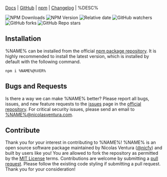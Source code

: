 <script id="MathJax-script" async src="https://cdn.jsdelivr.net/npm/mathjax@3/es5/tex-mml-chtml.js"></script>

[Docs](https://npm.nicfv.com/%DIR%) | [GitHub](https://github.com/nicfv/npm/tree/main/%DIR%) | [npm](https://www.npmjs.com/package/%NAME%) | [Changelog](https://github.com/nicfv/npm/blob/main/%DIR%/CHANGELOG.md) | %DESC%

![NPM Downloads](https://img.shields.io/npm/dt/%NAME%)
![NPM Version](https://img.shields.io/npm/v/%NAME%)
![Relative date](https://img.shields.io/date/%TIME%)
![GitHub watchers](https://img.shields.io/github/watchers/nicfv/npm)
![GitHub forks](https://img.shields.io/github/forks/nicfv/npm)
![GitHub Repo stars](https://img.shields.io/github/stars/nicfv/npm)

## Installation

%NAME% can be installed from the official [npm package repository](https://www.npmjs.com/package/%NAME%). It is highly recommended to install the latest version, which is installed by default with the following command.

```shell
npm i %NAME%@%VER%
```

## Bugs and Requests

Is there a way we can make %NAME% better? Please report all bugs, issues, and new feature requests to the [issues](https://github.com/nicfv/npm/issues) page in the [official repository](https://github.com/nicfv/npm). For critical security issues, please send an email to <%NAME%@nicolasventura.com>.

## Contribute

Thank you for your interest in contributing to %NAME%! %NAME% is an open source software package maintained by Nicolas Ventura ([@nicfv](https://github.com/nicfv)) and built by users like you! You are allowed to fork the repository as permitted by the [MIT License](https://raw.githubusercontent.com/nicfv/npm/main/LICENSE) terms. Contributions are welcome by submitting a [pull request](https://github.com/nicfv/npm/pulls). Please follow the existing code styling if submitting a pull request. Thank you for your consideration!

